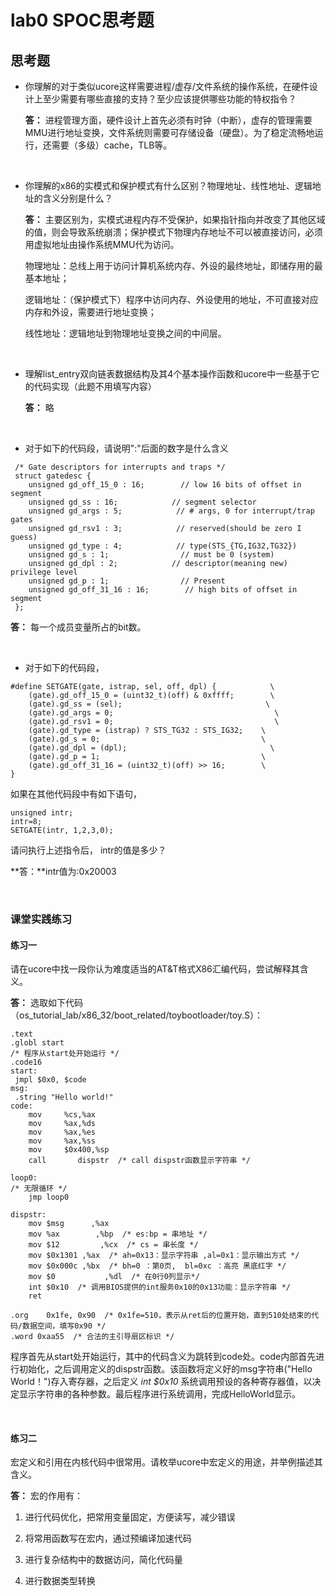 # lab0 SPOC思考题

## 思考题

- 你理解的对于类似ucore这样需要进程/虚存/文件系统的操作系统，在硬件设计上至少需要有哪些直接的支持？至少应该提供哪些功能的特权指令？

	**答：** 进程管理方面，硬件设计上首先必须有时钟（中断），虚存的管理需要MMU进行地址变换，文件系统则需要可存储设备（硬盘）。为了稳定流畅地运行，还需要（多级）cache，TLB等。


</br>

- 你理解的x86的实模式和保护模式有什么区别？物理地址、线性地址、逻辑地址的含义分别是什么？

	**答：** 主要区别为，实模式进程内存不受保护，如果指针指向并改变了其他区域的值，则会导致系统崩溃；保护模式下物理内存地址不可以被直接访问，必须用虚拟地址由操作系统MMU代为访问。

	物理地址：总线上用于访问计算机系统内存、外设的最终地址，即储存用的最基本地址；

	逻辑地址：（保护模式下）程序中访问内存、外设使用的地址，不可直接对应内存和外设，需要进行地址变换；

	线性地址：逻辑地址到物理地址变换之间的中间层。

</br>

- 理解list_entry双向链表数据结构及其4个基本操作函数和ucore中一些基于它的代码实现（此题不用填写内容）

	**答：** 略

</br>

- 对于如下的代码段，请说明":"后面的数字是什么含义
```
 /* Gate descriptors for interrupts and traps */
 struct gatedesc {
    unsigned gd_off_15_0 : 16;        // low 16 bits of offset in segment
    unsigned gd_ss : 16;            // segment selector
    unsigned gd_args : 5;            // # args, 0 for interrupt/trap gates
    unsigned gd_rsv1 : 3;            // reserved(should be zero I guess)
    unsigned gd_type : 4;            // type(STS_{TG,IG32,TG32})
    unsigned gd_s : 1;                // must be 0 (system)
    unsigned gd_dpl : 2;            // descriptor(meaning new) privilege level
    unsigned gd_p : 1;                // Present
    unsigned gd_off_31_16 : 16;        // high bits of offset in segment
 };
```

**答：** 每一个成员变量所占的bit数。


</br>

- 对于如下的代码段，

```
#define SETGATE(gate, istrap, sel, off, dpl) {            \
    (gate).gd_off_15_0 = (uint32_t)(off) & 0xffff;        \
    (gate).gd_ss = (sel);                                \
    (gate).gd_args = 0;                                    \
    (gate).gd_rsv1 = 0;                                    \
    (gate).gd_type = (istrap) ? STS_TG32 : STS_IG32;    \
    (gate).gd_s = 0;                                    \
    (gate).gd_dpl = (dpl);                                \
    (gate).gd_p = 1;                                    \
    (gate).gd_off_31_16 = (uint32_t)(off) >> 16;        \
}
```
如果在其他代码段中有如下语句，
```
unsigned intr;
intr=8;
SETGATE(intr, 1,2,3,0);
```
请问执行上述指令后， intr的值是多少？

**答：**intr值为:0x20003

</br>

### 课堂实践练习

#### 练习一

请在ucore中找一段你认为难度适当的AT&T格式X86汇编代码，尝试解释其含义。

**答：** 选取如下代码（os_tutorial_lab/x86_32/boot_related/toybootloader/toy.S）：
```
.text
.globl start
/* 程序从start处开始运行 */
.code16
start:
 jmpl $0x0, $code 
msg:
 .string "Hello world!"
code:
	mov     %cs,%ax   
	mov     %ax,%ds 
	mov     %ax,%es    
	mov     %ax,%ss  
	mov     $0x400,%sp  
	call       dispstr 	/* call dispstr函数显示字符串 */
			
loop0:
/* 无限循环 */
	jmp loop0
	
dispstr:
	mov $msg      ,%ax
	mov %ax        ,%bp  /* es:bp = 串地址 */
	mov $12         ,%cx  /* cs = 串长度 */
	mov $0x1301 ,%ax  /* ah=0x13：显示字符串 ,al=0x1：显示输出方式 */
	mov $0x000c ,%bx  /* bh=0 ：第0页,  bl=0xc ：高亮 黑底红字 */
	mov $0           ,%dl  /* 在0行0列显示*/
	int $0x10  /* 调用BIOS提供的int服务0x10的0x13功能：显示字符串 */ 
	ret
		
.org    0x1fe, 0x90  /* 0x1fe=510，表示从ret后的位置开始，直到510处结束的代码/数据空间，填写0x90 */
.word 0xaa55  /* 合法的主引导扇区标识 */
```

程序首先从start处开始运行，其中的代码含义为跳转到code处。code内部首先进行初始化，之后调用定义的dispstr函数。该函数将定义好的msg字符串("Hello World！")存入寄存器，之后定义 *int $0x10* 系统调用预设的各种寄存器值，以决定显示字符串的各种参数。最后程序进行系统调用，完成HelloWorld显示。 

</br>

#### 练习二

宏定义和引用在内核代码中很常用。请枚举ucore中宏定义的用途，并举例描述其含义。

**答：** 宏的作用有：

1. 进行代码优化，把常用变量固定，方便读写，减少错误

2. 将常用函数写在宏内，通过预编译加速代码

3. 进行复杂结构中的数据访问，简化代码量

4. 进行数据类型转换

